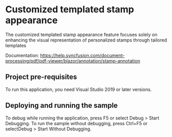 # Customized templated stamp appearance
The customized templated stamp appearance feature focuses solely on enhancing the visual representation of personalized stamps through tailored templates

Documentation: https://help.syncfusion.com/document-processing/pdf/pdf-viewer/blazor/annotation/stamp-annotation

## Project pre-requisites
To run this application, you need Visual Studio 2019 or later versions.

## Deploying and running the sample
To debug while running the application, press F5 or select Debug > Start Debugging. To run the sample without debugging, press Ctrl+F5 or selectDebug > Start Without Debugging.